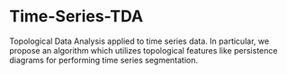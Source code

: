 # Time-Series-TDA
Topological Data Analysis applied to time series data. In particular, we propose an algorithm which utilizes topological features like persistence diagrams for performing time series segmentation.
